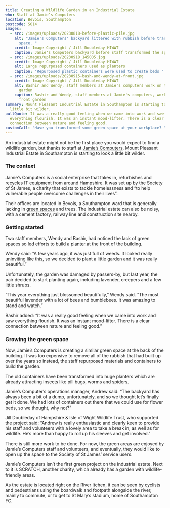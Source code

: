 ```yaml
---
title: Creating a Wildlife Garden in an Industrial Estate
who: Staff at Jamie’s Computers
location: Bevois, Southampton
postcode: SO14
images:
  - src: /images/uploads/20230818-before-plastic-pile.jpg
    alt: "Jamie's Computers' backyard littered with rubbish before transforming the
      space. "
    credit: Image Copyright / Jill Doubleday HIWWT
    caption: Jamie's Computers backyard before staff transformed the space
  - src: /images/uploads/20230918_145005.jpg
    credit: Image Copyright / Jill Doubleday HIWWT
    alt: Large repurposed containers used as planters
    caption: "Repurposed plastic containers were used to create beds "
  - src: /images/uploads/20230915-bash-and-wendy-at-front.jpg
    credit: Image Copyright / Jill Doubleday HIWWT
    alt: Bashir and Wendy, staff members at Jamie's computers work on the front
      garden
    caption: Bashir and Wendy, staff members at Jamie's computers, work on their
      front garden
summary: Mount Pleasant Industrial Estate in Southampton is starting to look a
  little bit wilder.
pullQuote: It was a really good feeling when we came into work and saw
  everything flourish. It was an instant mood-lifter. There is a clear
  connection between nature and feeling good.
customCall: "Have you transformed some green space at your workplace? "
---
```

An industrial estate might not be the first place you would expect to find a wildlife garden, but thanks to staff at [Jamie’s Computers](https://jamies.org.uk/), Mount Pleasant Industrial Estate in Southampton is starting to look a little bit wilder. 

### The context

Jamie’s Computers is a social enterprise that takes in, refurbishes and recycles IT equipment from around Hampshire. It was set up by the Society of St James, a charity that exists to tackle homelessness and “to help vulnerable people overcome challenges in their lives”.

Their offices are located in Bevois, a Southampton ward that is generally lacking in [green spaces](https://nextdoornaturehub.org.uk/guides/taking-over-green-space-in-your-area) and trees. The industrial estate can also be noisy, with a cement factory, railway line and construction site nearby. 

### Getting started

Two staff members, Wendy and Bashir, had noticed the lack of green spaces so led efforts to build a [planter ](https://nextdoornaturehub.org.uk/stories/how-school-pupils-brought-a-neglected-planter-back-to-life-1)at the front of the building. 

Wendy said: “A few years ago, it was just full of weeds. It looked really uninviting like this, so we decided to plant a little garden and it was really beautiful.”

Unfortunately, the garden was damaged by passers-by, but last year, the pair decided to start planting again, including lavender, creepers and a few little shrubs.

“This year everything just blossomed beautifully,” Wendy said. “The most beautiful lavender with a lot of bees and bumblebees. It was amazing to stand and watch.”

Bashir added: “It was a really good feeling when we came into work and saw everything flourish. It was an instant mood-lifter. There is a clear connection between nature and feeling good.”

### Growing the green space

Now, Jamie’s Computers is creating a similar green space at the back of the building. It was too expensive to remove all of the rubbish that had built up over the years so instead, the staff repurposed materials and containers to build the garden. 

The old containers have been transformed into huge planters which are already attracting insects like pill bugs, worms and spiders. 

Jamie’s Computer’s operations manager, Andrew said: “The backyard has always been a bit of a dump, unfortunately, and so we thought let’s finally get it done. We had lots of containers out there that we could use for flower beds, so we thought, why not?”

Jill Doubleday of Hampshire & Isle of Wight Wildlife Trust, who supported the project said: “Andrew is really enthusiastic and clearly keen to provide his staff and volunteers with a lovely area to take a break in, as well as for wildlife.  He’s more than happy to roll up his sleeves and get involved."

There is still more work to be done. For now, the green areas are enjoyed by Jamie’s Computers staff and volunteers, and eventually, they would like to open up the space to the Society of St James’ service users. 

Jamie’s Computers isn’t the first green project on the industrial estate. Next to it is SCRATCH, another charity, which already has a garden with wildlife-friendly areas. 

As the estate is located right on the River Itchen, it can be seen by cyclists and pedestrians using the boardwalk and footpath alongside the river, mainly to commute, or to get to St Mary’s stadium, home of Southampton FC.